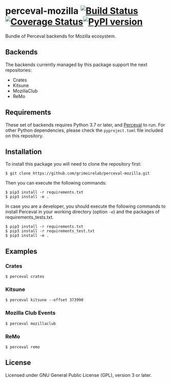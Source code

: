 # perceval-mozilla [![Build Status](https://github.com/chaoss/grimoirelab-perceval-mozilla/workflows/tests/badge.svg)](https://github.com/chaoss/grimoirelab-perceval-mozilla/actions?query=workflow:tests+branch:master+event:push) [![Coverage Status](https://img.shields.io/coveralls/chaoss/grimoirelab-perceval-mozilla.svg)](https://coveralls.io/r/chaoss/grimoirelab-perceval-mozilla?branch=master)[![PyPI version](https://badge.fury.io/py/perceval-mozilla.svg)](https://badge.fury.io/py/perceval-mozilla)

Bundle of Perceval backends for Mozilla ecosystem.

## Backends

The backends currently managed by this package support the next repositories:

* Crates
* Kitsune
* MozillaClub
* ReMo

## Requirements

These set of backends requires Python 3.7 or later, and
[Perceval](https://github.com/chaoss/grimoirelab-perceval/) to run.
For other Python dependencies, please check the `pyproject.toml`
file included on this repository.

## Installation

To install this package you will need to clone the repository first:

```
$ git clone https://github.com/grimoirelab/perceval-mozilla.git
```

Then you can execute the following commands:
```
$ pip3 install -r requirements.txt
$ pip3 install -e .
```

In case you are a developer, you should execute the following commands to install Perceval in your working directory (option `-e`) and the packages of requirements_tests.txt.
```
$ pip3 install -r requirements.txt
$ pip3 install -r requirements_test.txt
$ pip3 install -e .
```

## Examples

### Crates

```
$ perceval crates
```

### Kitsune

```
$ perceval kitsune --offset 373990
```

### Mozilla Club Events

```
$ perceval mozillaclub
```

### ReMo
```
$ perceval remo
```

## License

Licensed under GNU General Public License (GPL), version 3 or later.
